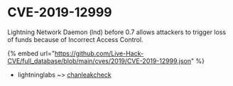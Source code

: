 # CVE-2019-12999

Lightning Network Daemon (lnd) before 0.7 allows attackers to trigger loss of funds because of Incorrect Access Control.

{% embed url="https://github.com/Live-Hack-CVE/full_database/blob/main/cves/2019/CVE-2019-12999.json" %}


* lightninglabs ~> [chanleakcheck](https://zeste.alice-snow.ru/2019/database/cve-2019-12999/chanleakcheck-lightninglabs)